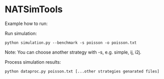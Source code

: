 NATSimTools
===========

Example how to run:

Run simulation:

`python simulation.py --benchmark -s poisson -o poisson.txt`

Note: You can choose another strategy with -s, e.g. simple, ij, i2j.

Process simulation results:

`python dataproc.py poisson.txt [...other strategies genarated files]`
